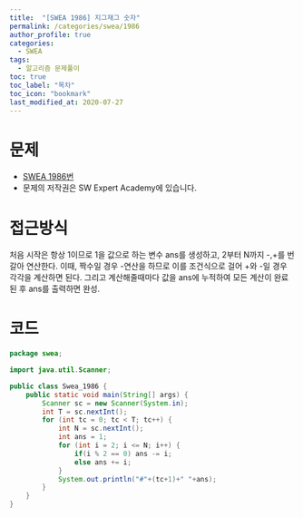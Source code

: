 ```yaml
---
title:  "[SWEA 1986] 지그재그 숫자"
permalink: /categories/swea/1986
author_profile: true
categories:
  - SWEA
tags:
  - 알고리즘 문제풀이
toc: true
toc_label: "목차"
toc_icon: "bookmark"
last_modified_at: 2020-07-27
---
```


# 문제  
* [SWEA 1986번](https://swexpertacademy.com/main/code/problem/problemDetail.do?contestProbId=AV5PxmBqAe8DFAUq)  
* 문제의 저작권은 SW Expert Academy에 있습니다. 

# 접근방식 
처음 시작은 항상 1이므로 1을 값으로 하는 변수 ans를 생성하고, 2부터 N까지 -,+를 번갈아 연산한다. 이때, 짝수일 경우 -연산을 하므로 이를 조건식으로 걸어 +와 -일 경우 각각을 계산하면 된다. 그리고 계산해줄때마다 값을 ans에 누적하여 모든 계산이 완료된 후 ans를 출력하면 완성.

# 코드
```java
package swea;

import java.util.Scanner;

public class Swea_1986 {
    public static void main(String[] args) {
        Scanner sc = new Scanner(System.in);
        int T = sc.nextInt();
        for (int tc = 0; tc < T; tc++) {
            int N = sc.nextInt();
            int ans = 1;
            for (int i = 2; i <= N; i++) {
                if(i % 2 == 0) ans -= i;
                else ans += i;
            }
            System.out.println("#"+(tc+1)+" "+ans);
        }
    }
}
```